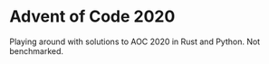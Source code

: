 # Advent of Code 2020

Playing around with solutions to AOC 2020 in Rust and Python. Not benchmarked.
